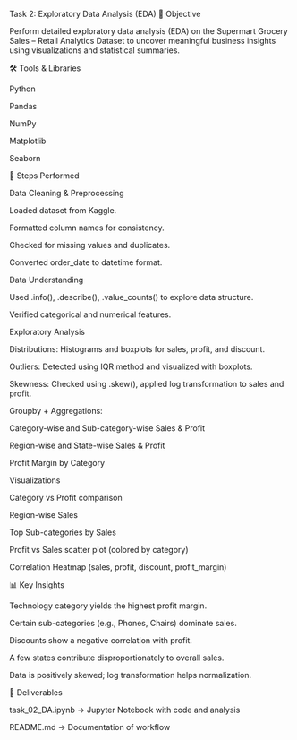 Task 2: Exploratory Data Analysis (EDA)
📌 Objective

Perform detailed exploratory data analysis (EDA) on the Supermart Grocery Sales – Retail Analytics Dataset to uncover meaningful business insights using visualizations and statistical summaries.

🛠 Tools & Libraries

Python

Pandas

NumPy

Matplotlib

Seaborn

📂 Steps Performed

Data Cleaning & Preprocessing

Loaded dataset from Kaggle.

Formatted column names for consistency.

Checked for missing values and duplicates.

Converted order_date to datetime format.

Data Understanding

Used .info(), .describe(), .value_counts() to explore data structure.

Verified categorical and numerical features.

Exploratory Analysis

Distributions: Histograms and boxplots for sales, profit, and discount.

Outliers: Detected using IQR method and visualized with boxplots.

Skewness: Checked using .skew(), applied log transformation to sales and profit.

Groupby + Aggregations:

Category-wise and Sub-category-wise Sales & Profit

Region-wise and State-wise Sales & Profit

Profit Margin by Category

Visualizations

Category vs Profit comparison

Region-wise Sales

Top Sub-categories by Sales

Profit vs Sales scatter plot (colored by category)

Correlation Heatmap (sales, profit, discount, profit_margin)

📊 Key Insights

Technology category yields the highest profit margin.

Certain sub-categories (e.g., Phones, Chairs) dominate sales.

Discounts show a negative correlation with profit.

A few states contribute disproportionately to overall sales.

Data is positively skewed; log transformation helps normalization.

📑 Deliverables

task_02_DA.ipynb → Jupyter Notebook with code and analysis


README.md → Documentation of workflow
